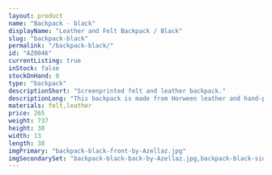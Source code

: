 ```yaml
---
layout: product
name: "Backpack - black"
displayName: "Leather and Felt Backpack / Black"
slug: "backpack-black"
permalink: "/backpack-black/"
id: "AZ0046"
currentListing: true
inStock: false
stockOnHand: 0
type: "backpack"
descriptionShort: "Screenprinted felt and leather backpack."
descriptionLong: "This backpack is made from Horween leather and hand-printed industrial wool felt. It is built to last while providing a practical and beautiful accessory for your daily adventures.,Designed and made from scratch by me, in Baltimore.,Includes an interior leather pocket, snap closure, and all solid brass hardware.,Approximate dimensions: 13 inches wide x 14 inches tall x 3 inches deep"
materials: felt,leather
price: 265
weight: 737
height: 38
width: 13
length: 38
imgPrimary: "backpack-black-front-by-Azellaz.jpg"
imgSecondarySet: "backpack-black-back-by-Azellaz.jpg,backpack-black-side-by-Azellaz.jpg,backpack-black-inside-by-Azellaz.jpg,backpack-black-front2-by-Azellaz.jpg"
---
```

